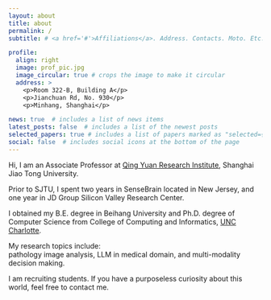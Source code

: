```yaml
---
layout: about
title: about
permalink: /
subtitle: # <a href='#'>Affiliations</a>. Address. Contacts. Moto. Etc.

profile:
  align: right
  image: prof_pic.jpg
  image_circular: true # crops the image to make it circular
  address: >
    <p>Room 322-B, Building A</p>
    <p>Jianchuan Rd, No. 930</p>
    <p>Minhang, Shanghai</p>

news: true  # includes a list of news items
latest_posts: false  # includes a list of the newest posts
selected_papers: true # includes a list of papers marked as "selected={true}"
social: false  # includes social icons at the bottom of the page
---
```



Hi, I am an Associate Professor at [Qing Yuan Research Institute](https://www.qingyuan.sjtu.edu.cn), Shanghai Jiao Tong University.

Prior to SJTU, I spent two years in SenseBrain located in New Jersey, and one year in JD Group Silicon Valley Research Center.

I obtained my B.E. degree in Beihang University and Ph.D. degree of Computer Science from College of Computing and Informatics, [UNC Charlotte](https://www.charlotte.edu). 

My research topics include:  
  pathology image analysis, LLM in medical domain, and multi-modality decision making.

I am recruiting students. If you have a purposeless curiosity about this world, feel free to contact me.


<!--
Write your biography here. Tell the world about yourself. Link to your favorite [subreddit](http://reddit.com). You can put a picture in, too. The code is already in, just name your picture `prof_pic.jpg` and put it in the `img/` folder.test

Put your address / P.O. box / other info right below your picture. You can also disable any of these elements by editing `profile` property of the YAML header of your `_pages/about.md`. Edit `_bibliography/papers.bib` and Jekyll will render your [publications page](/al-folio/publications/) automatically.

Link to your social media connections, too. This theme is set up to use [Font Awesome icons](http://fortawesome.github.io/Font-Awesome/) and [Academicons](https://jpswalsh.github.io/academicons/), like the ones below. Add your Facebook, Twitter, LinkedIn, Google Scholar, or just disable all of them.
-->